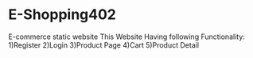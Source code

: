 # E-Shopping402
E-commerce static website
This Website Having following Functionality:
1)Register
2)Login
3)Product Page
4)Cart
5)Product Detail
